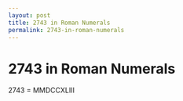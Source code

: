 ```yaml
---
layout: post
title: 2743 in Roman Numerals
permalink: 2743-in-roman-numerals
---
```


# 2743 in Roman Numerals

2743 = MMDCCXLIII
